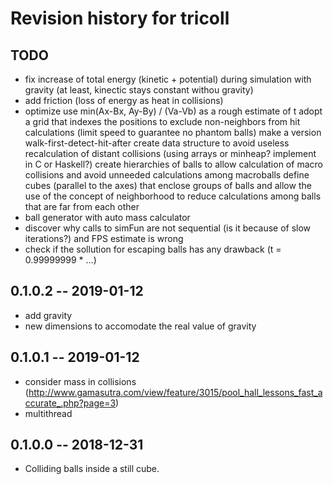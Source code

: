 # Revision history for tricoll

## TODO
* fix increase of total energy (kinetic + potential) during simulation with gravity (at least, kinectic stays constant withou gravity)
* add friction (loss of energy as heat in collisions)
* optimize
    use min(Ax-Bx, Ay-By) / (Va-Vb) as a rough estimate of t
    adopt a grid that indexes the positions to exclude non-neighbors from hit calculations (limit speed to guarantee no phantom balls)
    make a version walk-first-detect-hit-after
    create data structure to avoid useless recalculation of distant collisions (using arrays or minheap? implement in C or Haskell?)
    create hierarchies of balls to allow calculation of macro collisions and avoid unneeded calculations among macroballs
    define cubes (parallel to the axes) that enclose groups of balls and allow the use of the concept of neighborhood to reduce calculations among balls that are far from each other
* ball generator with auto mass calculator
* discover why calls to simFun are not sequential (is it because of slow iterations?) and FPS estimate is wrong
* check if the sollution for escaping balls has any drawback (t = 0.99999999 * ...)

## 0.1.0.2  -- 2019-01-12
* add gravity
* new dimensions to accomodate the real value of gravity

## 0.1.0.1  -- 2019-01-12
* consider mass in collisions (http://www.gamasutra.com/view/feature/3015/pool_hall_lessons_fast_accurate_.php?page=3)
* multithread

## 0.1.0.0  -- 2018-12-31
* Colliding balls inside a still cube.
